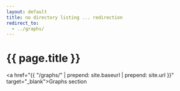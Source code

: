 ```yaml
---
layout: default
title: no directory listing ... redirection
redirect_to:
  - ../graphs/
---
```

# {{ page.title }}

<a href="{{ "/graphs/" | prepend: site.baseurl | prepend: site.url }}" target="_blank">Graphs section</a>

